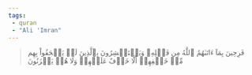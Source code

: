```yaml
---
tags: 
 - quran 
 - "Ali 'Imran"
---
```


> فَرِحِينَ بِمَآ ءَاتَىٰهُمُ ٱللَّهُ مِن فَضۡلِهِۦ وَيَسۡتَبۡشِرُونَ بِٱلَّذِينَ لَمۡ يَلۡحَقُواْ بِهِم مِّنۡ خَلۡفِهِمۡ أَلَّا خَوۡفٌ عَلَيۡهِمۡ وَلَا هُمۡ يَحۡزَنُونَ
